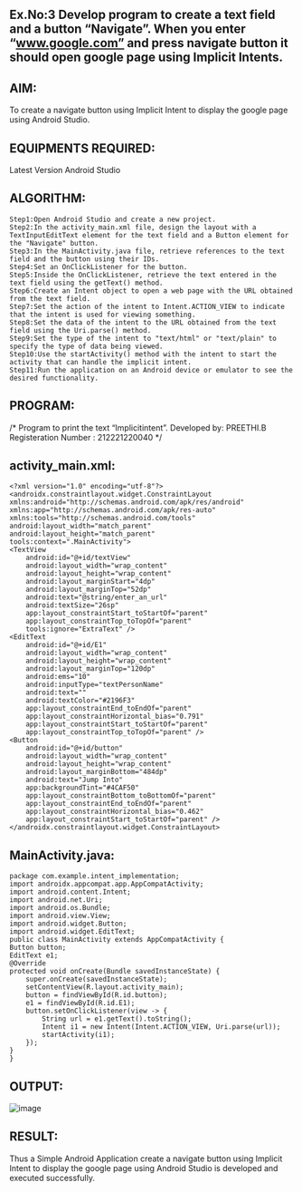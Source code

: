 ## Ex.No:3 Develop program to create a text field and a button “Navigate”. When you enter “www.google.com” and press navigate button it should open google page using Implicit Intents.
## AIM:
To create a navigate button using Implicit Intent to display the google page using Android Studio.
## EQUIPMENTS REQUIRED:
Latest Version Android Studio
## ALGORITHM:
~~~
Step1:Open Android Studio and create a new project.
Step2:In the activity_main.xml file, design the layout with a TextInputEditText element for the text field and a Button element for the "Navigate" button.
Step3:In the MainActivity.java file, retrieve references to the text field and the button using their IDs.
Step4:Set an OnClickListener for the button.
Step5:Inside the OnClickListener, retrieve the text entered in the text field using the getText() method.
Step6:Create an Intent object to open a web page with the URL obtained from the text field.
Step7:Set the action of the intent to Intent.ACTION_VIEW to indicate that the intent is used for viewing something.
Step8:Set the data of the intent to the URL obtained from the text field using the Uri.parse() method.
Step9:Set the type of the intent to "text/html" or "text/plain" to specify the type of data being viewed.
Step10:Use the startActivity() method with the intent to start the activity that can handle the implicit intent.
Step11:Run the application on an Android device or emulator to see the desired functionality.
~~~
## PROGRAM:
/*
Program to print the text “Implicitintent”.
Developed by: PREETHI.B
Registeration Number : 212221220040
*/
## activity_main.xml:
~~~
<?xml version="1.0" encoding="utf-8"?>
<androidx.constraintlayout.widget.ConstraintLayout xmlns:android="http://schemas.android.com/apk/res/android"
xmlns:app="http://schemas.android.com/apk/res-auto"
xmlns:tools="http://schemas.android.com/tools"
android:layout_width="match_parent"
android:layout_height="match_parent"
tools:context=".MainActivity">
<TextView
    android:id="@+id/textView"
    android:layout_width="wrap_content"
    android:layout_height="wrap_content"
    android:layout_marginStart="4dp"
    android:layout_marginTop="52dp"
    android:text="@string/enter_an_url"
    android:textSize="26sp"
    app:layout_constraintStart_toStartOf="parent"
    app:layout_constraintTop_toTopOf="parent"
    tools:ignore="ExtraText" />
<EditText
    android:id="@+id/E1"
    android:layout_width="wrap_content"
    android:layout_height="wrap_content"
    android:layout_marginTop="120dp"
    android:ems="10"
    android:inputType="textPersonName"
    android:text=""
    android:textColor="#2196F3"
    app:layout_constraintEnd_toEndOf="parent"
    app:layout_constraintHorizontal_bias="0.791"
    app:layout_constraintStart_toStartOf="parent"
    app:layout_constraintTop_toTopOf="parent" />
<Button
    android:id="@+id/button"
    android:layout_width="wrap_content"
    android:layout_height="wrap_content"
    android:layout_marginBottom="484dp"
    android:text="Jump Into"
    app:backgroundTint="#4CAF50"
    app:layout_constraintBottom_toBottomOf="parent"
    app:layout_constraintEnd_toEndOf="parent"
    app:layout_constraintHorizontal_bias="0.462"
    app:layout_constraintStart_toStartOf="parent" />
</androidx.constraintlayout.widget.ConstraintLayout>
~~~
## MainActivity.java:
~~~
package com.example.intent_implementation;
import androidx.appcompat.app.AppCompatActivity;
import android.content.Intent;
import android.net.Uri;
import android.os.Bundle;
import android.view.View;
import android.widget.Button;
import android.widget.EditText;
public class MainActivity extends AppCompatActivity {
Button button;
EditText e1;
@Override
protected void onCreate(Bundle savedInstanceState) {
    super.onCreate(savedInstanceState);
    setContentView(R.layout.activity_main);
    button = findViewById(R.id.button);
    e1 = findViewById(R.id.E1);
    button.setOnClickListener(view -> {
        String url = e1.getText().toString();
        Intent i1 = new Intent(Intent.ACTION_VIEW, Uri.parse(url));
        startActivity(i1);
    });
}
}
~~~
## OUTPUT:
![image](https://github.com/PREETHI-B0/Mobile-Application-Development/assets/136311079/37786ba3-51e0-40f1-a943-ba592700fd6f)
## RESULT:
Thus a Simple Android Application create a navigate button using Implicit Intent to display the google page using Android Studio is developed and executed successfully.
